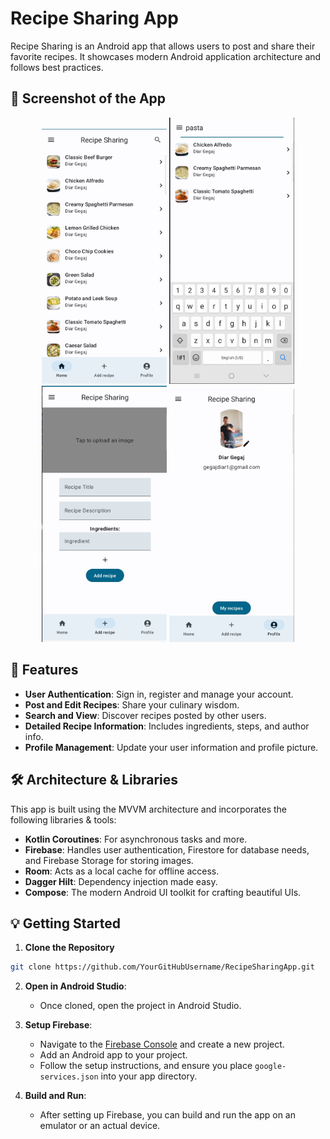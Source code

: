 # Recipe Sharing App

Recipe Sharing is an Android app that allows users to post and share their favorite recipes. It showcases modern Android application architecture and follows best practices.

## 📸 Screenshot of the App

<div align="center">
  <img src="./app_screnshoots/Screenshot_1.png" alt="Screenshot 1" width="200"/>
  <img src="./app_screnshoots/Screenshot_2.png" alt="Screenshot 2" width="200"/>
  <img src="./app_screnshoots/Screenshot_3.png" alt="Screenshot 3" width="200"/>
  <img src="./app_screnshoots/Screenshot_4.png" alt="Screenshot 4" width="200"/>
</div>

## 🚀 Features

- **User Authentication**: Sign in, register and manage your account.
- **Post and Edit Recipes**: Share your culinary wisdom.
- **Search and View**: Discover recipes posted by other users.
- **Detailed Recipe Information**: Includes ingredients, steps, and author info.
- **Profile Management**: Update your user information and profile picture.

## 🛠 Architecture & Libraries

This app is built using the MVVM architecture and incorporates the following libraries & tools:

- **Kotlin Coroutines**: For asynchronous tasks and more.
- **Firebase**: Handles user authentication, Firestore for database needs, and Firebase Storage for storing images.
- **Room**: Acts as a local cache for offline access.
- **Dagger Hilt**: Dependency injection made easy.
- **Compose**: The modern Android UI toolkit for crafting beautiful UIs.

## 💡 Getting Started

1. **Clone the Repository**

```bash
git clone https://github.com/YourGitHubUsername/RecipeSharingApp.git
```

2. **Open in Android Studio**: 
   - Once cloned, open the project in Android Studio.

3. **Setup Firebase**:
   - Navigate to the [Firebase Console](https://console.firebase.google.com/) and create a new project.
   - Add an Android app to your project.
   - Follow the setup instructions, and ensure you place `google-services.json` into your app directory.

4. **Build and Run**:
   - After setting up Firebase, you can build and run the app on an emulator or an actual device.
